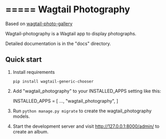 =====
Wagtail Photography
=====

Based on [wagtail-photo-gallery](https://github.com/donhauser/wagtail-photo-gallery)

Wagtail-photography is a Wagtail app to display photographs.

Detailed documentation is in the "docs" directory.

Quick start
-----------

1. Install requirements
    
    ```pip install wagtail-generic-chooser```
2. Add "wagtail_photography" to your INSTALLED_APPS setting like this:

    INSTALLED_APPS = [
        ...,
        "wagtail_photography",
    ]

2. Run ``python manage.py migrate`` to create the wagtail_photography models.

3. Start the development server and visit http://127.0.0.1:8000/admin/
   to create an album.